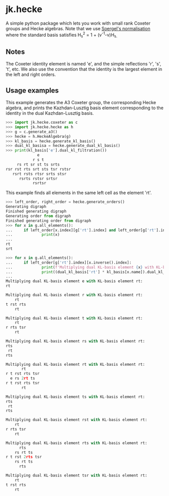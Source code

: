 # jk.hecke

A simple python package which lets you work with small rank Coxeter
groups and Hecke algebras. Note that we use
[Soergel's normalisation](https://www.ams.org/journals/ert/1997-001-06/S1088-4165-97-00021-6/S1088-4165-97-00021-6.pdf)
where the standard basis satisfies
H<sub>s</sub><sup>2</sup> = 1 + (v<sup>-1</sup>-v)H<sub>s</sup>.

## Notes

The Coxeter identity element is named 'e', and the simple
reflections 'r', 's', 't', etc. We also use the convention that
the identity is the largest element in the left and right orders.

## Usage examples

This example generates the A3 Coxeter group, the corresponding
Hecke algebra, and prints the Kazhdan-Lusztig basis element
corresponding to the identity in the dual Kazhdan-Lusztig basis.

```python
>>> import jk.hecke.coxeter as c
>>> import jk.hecke.hecke as h
>>> g = c.generate_a3()
>>> hecke = h.HeckeAlgebra(g)
>>> kl_basis = hecke.generate_kl_basis()
>>> dual_kl_basisa = hecke.generate_dual_kl_basis()
>>> print(kl_basis['e'].dual_kl_filtration())
              e
            r s t
     rs rt sr st ts srts
rsr rst rts srt sts tsr rstsr
   rsrt rsts rtsr srts stsr
      rsrts rstsr srtsr
            rsrtsr
```

This example finds all elements in the same left cell as the
element 'rt'.

```python
>>> left_order, right_order = hecke.generate_orders()
Generating digraph
Finished generating digraph
Generating order from digraph
Finished generating order from digraph
>>> for x in g.all_elements():
...     if left_order[x.index][g['rt'].index] and left_order[g['rt'].index][x.index]:
...             print(x)
...
rt
srt
```

```python
>>> for x in g.all_elements():
...     if left_order[g['rt'].index][x.inverse().index]:
...             print(f'Multiplying dual KL-basis element {x} with KL-basis element {g["rt"]}:')
...             print((dual_kl_basis['rt'] * kl_basis[x.name]).dual_kl_filtration())
...
Multiplying dual KL-basis element e with KL-basis element rt:
rt

Multiplying dual KL-basis element r with KL-basis element rt:
    rt
t rst rts
    rt

Multiplying dual KL-basis element t with KL-basis element rt:
    rt
r rts tsr
    rt

Multiplying dual KL-basis element rs with KL-basis element rt:
rts
 rt
rts

Multiplying dual KL-basis element rt with KL-basis element rt:
       rt
r t rst rts tsr
  e rs 2rt ts
r t rst rts tsr
       rt

Multiplying dual KL-basis element ts with KL-basis element rt:
rts
 rt
rts

Multiplying dual KL-basis element rst with KL-basis element rt:
    rt
r rts tsr
    rt

Multiplying dual KL-basis element rts with KL-basis element rt:
      rts
    rs rt ts
r t rst 2rts tsr
    rs rt ts
      rts

Multiplying dual KL-basis element tsr with KL-basis element rt:
    rt
t rst rts
    rt
```